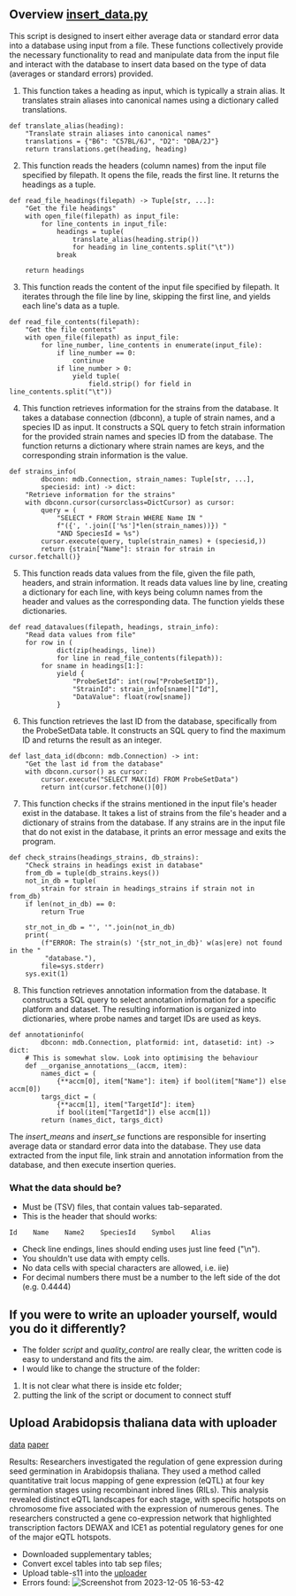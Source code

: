 ## Overview [insert_data.py](https://gitlab.com/fredmanglis/gnqc_py/-/blob/main/scripts/insert_data.py?ref_type=heads) 

This script is designed to insert either average data or standard error data into a database using input from a file.
These functions collectively provide the necessary functionality to read and manipulate data from the input file and interact with the database to insert data based on the type of data (averages or standard errors) provided.

1. This function takes a heading as input, which is typically a strain alias. It translates strain aliases into canonical names using a dictionary called translations.
```
def translate_alias(heading):
    "Translate strain aliases into canonical names"
    translations = {"B6": "C57BL/6J", "D2": "DBA/2J"}
    return translations.get(heading, heading)
```
2. This function reads the headers (column names) from the input file specified by filepath. It opens the file, reads the first line. It returns the headings as a tuple.

```
def read_file_headings(filepath) -> Tuple[str, ...]:
    "Get the file headings"
    with open_file(filepath) as input_file:
        for line_contents in input_file:
            headings = tuple(
                translate_alias(heading.strip())
                for heading in line_contents.split("\t"))
            break

    return headings

```
3. This function reads the content of the input file specified by filepath. It iterates through the file line by line, skipping the first line, and yields each line's data as a tuple.
   
```
def read_file_contents(filepath):
    "Get the file contents"
    with open_file(filepath) as input_file:
        for line_number, line_contents in enumerate(input_file):
            if line_number == 0:
                continue
            if line_number > 0:
                yield tuple(
                    field.strip() for field in line_contents.split("\t"))
```
4. This function retrieves information for the strains from the database. It takes a database connection (dbconn), a tuple of strain names, and a species ID as input.
It constructs a SQL query to fetch strain information for the provided strain names and species ID from the database. The function returns a dictionary where strain names are keys, and the corresponding strain information is the value.
```
def strains_info(
        dbconn: mdb.Connection, strain_names: Tuple[str, ...],
        speciesid: int) -> dict:
    "Retrieve information for the strains"
    with dbconn.cursor(cursorclass=DictCursor) as cursor:
        query = (
            "SELECT * FROM Strain WHERE Name IN "
            f"({', '.join(['%s']*len(strain_names))}) "
            "AND SpeciesId = %s")
        cursor.execute(query, tuple(strain_names) + (speciesid,))
        return {strain["Name"]: strain for strain in cursor.fetchall()}
```
5. This function reads data values from the file, given the file path, headers, and strain information. It reads data values line by line, creating a dictionary for each line, with keys being column names from the header and values as the corresponding data. The function yields these dictionaries.
```
def read_datavalues(filepath, headings, strain_info):
    "Read data values from file"
    for row in (
            dict(zip(headings, line))
            for line in read_file_contents(filepath)):
        for sname in headings[1:]:
            yield {
                "ProbeSetId": int(row["ProbeSetID"]),
                "StrainId": strain_info[sname]["Id"],
                "DataValue": float(row[sname])
            }
```
6. This function retrieves the last ID from the database, specifically from the ProbeSetData table. It constructs an SQL query to find the maximum ID and returns the result as an integer.

```
def last_data_id(dbconn: mdb.Connection) -> int:
    "Get the last id from the database"
    with dbconn.cursor() as cursor:
        cursor.execute("SELECT MAX(Id) FROM ProbeSetData")
        return int(cursor.fetchone()[0])
```
7. This function checks if the strains mentioned in the input file's header exist in the database. It takes a list of strains from the file's header and a dictionary of strains from the database. If any strains are in the input file that do not exist in the database, it prints an error message and exits the program.

```
def check_strains(headings_strains, db_strains):
    "Check strains in headings exist in database"
    from_db = tuple(db_strains.keys())
    not_in_db = tuple(
        strain for strain in headings_strains if strain not in from_db)
    if len(not_in_db) == 0:
        return True

    str_not_in_db = "', '".join(not_in_db)
    print(
        (f"ERROR: The strain(s) '{str_not_in_db}' w(as|ere) not found in the "
         "database."),
        file=sys.stderr)
    sys.exit(1)

```
8. This function retrieves annotation information from the database. It constructs a SQL query to select annotation information for a specific platform and dataset. The resulting information is organized into dictionaries, where probe names and target IDs are used as keys.
```
def annotationinfo(
        dbconn: mdb.Connection, platformid: int, datasetid: int) -> dict:
    # This is somewhat slow. Look into optimising the behaviour
    def __organise_annotations__(accm, item):
        names_dict = (
            {**accm[0], item["Name"]: item} if bool(item["Name"]) else accm[0])
        targs_dict = (
            {**accm[1], item["TargetId"]: item}
            if bool(item["TargetId"]) else accm[1])
        return (names_dict, targs_dict)
```

The *insert_means* and *insert_se* functions are responsible for inserting average data or standard error data into the database. They use data extracted from the input file, link strain and annotation information from the database, and then execute insertion queries.

### What the data should be?

-  Must be (TSV) files, that contain values tab-separated.
-   This is the header that should works:
```
Id    Name    Name2    SpeciesId    Symbol    Alias
```
- Check line endings, lines should ending uses just line feed ("\n").
-  You shouldn't use data with empty cells.
-   No data cells with special characters are allowed, i.e. iie)
-   For decimal numbers there must be a number to the left side of the dot (e.g. 0.4444)

## If you were to write an uploader yourself, would you do it differently? 

- The folder *script* and *quality_control* are really clear, the written code is easy to understand and fits the aim.
- I would like to change the structure of the folder:
1. It is not clear what there is inside etc folder;
2. putting the link of the script or document to connect stuff

## Upload Arabidopsis thaliana data with uploader
[data](https://gsajournals.figshare.com/articles/dataset/Supplemental_Material_for_Hartanto_et_al_2020/12844358)
[paper](https://academic.oup.com/g3journal/article/10/11/4215/6048648?login=true)

Results: Researchers investigated the regulation of gene expression during seed germination in Arabidopsis thaliana. They used a method called quantitative trait locus mapping of gene expression (eQTL) at four key germination stages using recombinant inbred lines (RILs). This analysis revealed distinct eQTL landscapes for each stage, with specific hotspots on chromosome five associated with the expression of numerous genes. The researchers constructed a gene co-expression network that highlighted transcription factors DEWAX and ICE1 as potential regulatory genes for one of the major eQTL hotspots.

- Downloaded supplementary tables;
- Convert excel tables into tab sep files;
- Upload table-s11 into the [uploader](https://bioart.io/)
- Errors found: ![Screenshot from 2023-12-05 16-53-42](https://github.com/Flavia95/python_program/assets/52487106/487f40a0-653f-476e-8619-c491cd537696)
